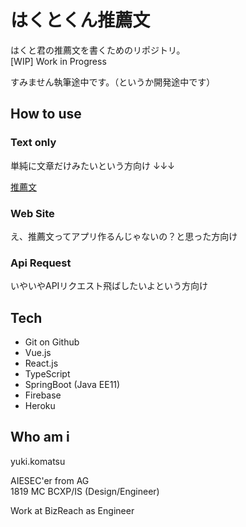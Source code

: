 # はくとくん推薦文

はくと君の推薦文を書くためのリポジトリ。  
[WIP] Work in Progress

すみません執筆途中です。（というか開発途中です）

## How to use

### Text only
単純に文章だけみたいという方向け
↓↓↓

[推薦文](./docs/index.md)

### Web Site
え、推薦文ってアプリ作るんじゃないの？と思った方向け

### Api Request
いやいやAPIリクエスト飛ばしたいよという方向け


## Tech
- Git on Github
- Vue.js
- React.js
- TypeScript
- SpringBoot (Java EE11)
- Firebase
- Heroku

## Who am i
yuki.komatsu

AIESEC'er from AG  
1819 MC BCXP/IS (Design/Engineer)

Work at BizReach as Engineer
